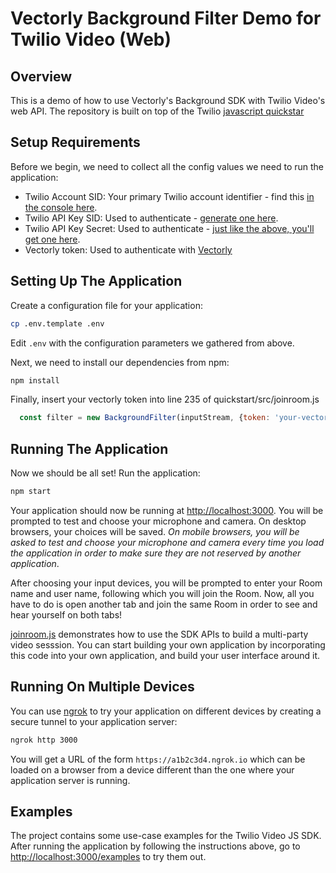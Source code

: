 # Vectorly Background Filter Demo for Twilio Video (Web)

## Overview

This is a demo of how to use Vectorly's Background SDK with Twilio Video's web API. The repository is built on top of the Twilio [javascript quickstar](https://github.com/twilio/video-quickstart-js/)

## Setup Requirements

Before we begin, we need to collect all the config values we need to run the application:

- Twilio Account SID: Your primary Twilio account identifier - find this [in the console here](https://www.twilio.com/console).
- Twilio API Key SID: Used to authenticate - [generate one here](https://www.twilio.com/console/runtime/api-keys).
- Twilio API Key Secret: Used to authenticate - [just like the above, you'll get one here](https://www.twilio.com/console/runtime/api-keys).
- Vectorly token: Used to authenticate with [Vectorly](http://upscaler.vectorly.io/)


## Setting Up The Application

Create a configuration file for your application:

```bash
cp .env.template .env
```

Edit `.env` with the configuration parameters we gathered from above.

Next, we need to install our dependencies from npm:

```bash
npm install
```

Finally, insert your vectorly token into line 235 of quickstart/src/joinroom.js

```javascript
  const filter = new BackgroundFilter(inputStream, {token: 'your-vectorly-token', background: 'blur'});
```

## Running The Application

Now we should be all set! Run the application:

```bash
npm start
```

Your application should now be running at [http://localhost:3000](http://localhost:3000). You will
be prompted to test and choose your microphone and camera. On desktop browsers, your choices will
be saved. _On mobile browsers, you will be asked to test and choose your microphone and camera every
time you load the application in order to make sure they are not reserved by another application_.

After choosing your input devices, you will be prompted to enter your Room name and user name, following
which you will join the Room. Now, all you have to do is open another tab and join the same Room in order
to see and hear yourself on both tabs!

[joinroom.js](quickstart/src/joinroom.js) demonstrates how to use the SDK APIs to build a multi-party
video sesssion. You can start building your own application by incorporating this code into your own
application, and build your user interface around it.

## Running On Multiple Devices

You can use [ngrok](https://ngrok.com/) to try your application
on different devices by creating a secure tunnel to your application server:

```bash
ngrok http 3000
```

You will get a URL of the form `https://a1b2c3d4.ngrok.io` which can be loaded on a browser from a device
different than the one where your application server is running.

## Examples

The project contains some use-case examples for the Twilio Video JS SDK. After running the application
by following the instructions above, go to [http://localhost:3000/examples](http://localhost:3000/examples)
to try them out.
